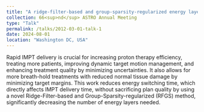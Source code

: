 ```yaml
---
title: "A ridge-filter-based and group-sparsity-regularized energy layer reduction method for IMPT."
collection: 66<sup>nd</sup> ASTRO Annual Meeting
type: "Talk"
permalink: /talks/2012-03-01-talk-1
date: 2024-08-01
location: "Washington DC, USA"
---
```

Rapid IMPT delivery is crucial for increasing proton therapy efficiency, treating more patients, improving dynamic target motion management, and enhancing treatment quality by minimizing uncertainties. It also allows for more breath-hold treatments with reduced normal tissue damage by minimizing target margins. This work reduces energy switching time, which directly affects IMPT delivery time, without sacrificing plan quality by using a novel Ridge-Filter-based and Group-Sparsity-regularized (RFGS) method, significantly decreasing the number of energy layers needed. 

